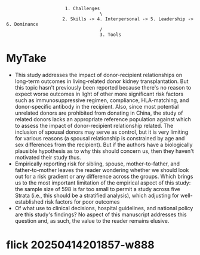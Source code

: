                           1. Challenges
                                       \
                         2. Skills -> 4. Interpersonal -> 5. Leadership -> 6. Dominance
                                       /
                                       3. Tools

# MyTake

- This study addresses the impact of donor-recipient relationships on long-term outcomes in living-related donor kidney transplantation. But this topic hasn't previously been reported because there's no reason to expect worse outcomes in light of other more significant risk factors such as immunosuppressive regimen, compliance, HLA-matching, and donor-specific antibody in the recipient. Also, since most potential unrelated donors are prohibited from donating in China, the study of related donors lacks an appropriate reference population against which to assess the impact of donor-recipient relationship related. The inclusion of spousal donors may serve as control, but it is very limiting for various reasons (a spousal relationship is constrained by age and sex differences from the recipient). But if the authors have a biologically plausible hypothesis as to why this should concern us, then they haven't motivated their study thus.
- Empirically reporting risk for sibling, spouse, mother-to-father, and father-to-mother leaves the reader wondering whether we should look out for a risk gradient or any difference across the groups. Which brings us to the most important limitation of the empirical aspect of this study: the sample size of 598 is far too small to permit a study across five Strata (i.e., this should be a stratified analysis), which adjusting for well-established risk factors for poor outcomes
- Of what use to clinical decisions, hospital guidelines, and national policy are this study's findings? No aspect of this manuscript addresses this question and, as such, the value to the reader remains elusive.


# flick 20250414201857-w888
